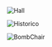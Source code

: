 ![Hall](https://github.com/TLNegrao/BombChairGame/assets/89546780/c2eb28bf-eca0-44c9-9c98-c4d5295b59d5)

![Historico](https://github.com/TLNegrao/BombChairGame/assets/89546780/66e37320-3af4-4f9c-a604-462be25667b7)

![BombChair](https://github.com/TLNegrao/BombChairGame/assets/89546780/56295816-c11d-4520-bba9-9fba3b14faaf)
